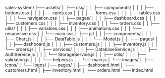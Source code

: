 sales-system/
├── assets/
│   ├── css/
│   │   ├── components/
│   │   │   ├── buttons.css
│   │   │   ├── cards.css
│   │   │   ├── forms.css
│   │   │   ├── tables.css
│   │   │   └── navigation.css
│   │   ├── pages/
│   │   │   ├── dashboard.css
│   │   │   ├── customers.css
│   │   │   ├── inventory.css
│   │   │   └── orders.css
│   │   ├── utils/
│   │   │   ├── variables.css
│   │   │   ├── animations.css
│   │   │   └── responsive.css
│   │   └── main.css
│   ├── js/
│   │   ├── components/
│   │   │   ├── Chart.js
│   │   │   ├── DataTable.js
│   │   │   └── Modal.js
│   │   ├── pages/
│   │   │   ├── dashboard.js
│   │   │   ├── customers.js
│   │   │   ├── inventory.js
│   │   │   └── orders.js
│   │   ├── services/
│   │   │   ├── DatabaseService.js
│   │   │   ├── AuthService.js
│   │   │   └── StorageService.js
│   │   ├── utils/
│   │   │   ├── validation.js
│   │   │   └── helpers.js
│   │   └── main.js
│   └── images/
│       ├── icons/
│       └── logos/
├── pages/
│   ├── dashboard.html
│   ├── customers.html
│   ├── inventory.html
│   └── orders.html
└── index.html 
